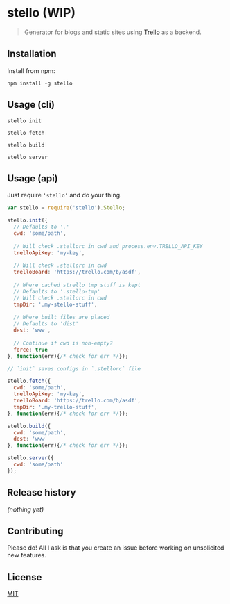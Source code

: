 # stello (WIP)

> Generator for blogs and static sites using [Trello](https://trello.com/) as a
> backend.


## Installation

Install from npm:

```
npm install -g stello
```


## Usage (cli)

`stello init`

`stello fetch`

`stello build`

`stello server`


## Usage (api)

Just require `'stello'` and do your thing.

```javascript
var stello = require('stello').Stello;

stello.init({
  // Defaults to '.'
  cwd: 'some/path',
  
  // Will check .stellorc in cwd and process.env.TRELLO_API_KEY
  trelloApiKey: 'my-key',
  
  // Will check .stellorc in cwd
  trelloBoard: 'https://trello.com/b/asdf',
  
  // Where cached strello tmp stuff is kept
  // Defaults to '.stello-tmp'
  // Will check .stellorc in cwd
  tmpDir: '.my-stello-stuff',
  
  // Where built files are placed
  // Defaults to 'dist'
  dest: 'www',
  
  // Continue if cwd is non-empty?
  force: true
}, function(err){/* check for err */});

// `init` saves configs in `.stellorc` file

stello.fetch({
  cwd: 'some/path',
  trelloApiKey: 'my-key',
  trelloBoard: 'https://trello.com/b/asdf',
  tmpDir: '.my-trello-stuff', 
}, function(err){/* check for err */});

stello.build({
  cwd: 'some/path',
  dest: 'www'
}, function(err){/* check for err */});

stello.server({
  cwd: 'some/path'
});
```


## Release history

*(nothing yet)*


## Contributing

Please do! All I ask is that you create an issue before working on unsolicited
new features.


## License

[MIT](https://raw.github.com/jtrussell/stello/master/LICENSE-MIT)
